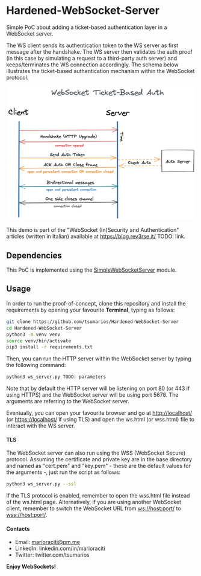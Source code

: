 # Hardened-WebSocket-Server

Simple PoC about adding a ticket-based authentication layer in a WebSocket server.

The WS client sends its authentication token to the WS server as first message after the handshake. The WS server then validates the auth proof (in this case by simulating a request to a third-party auth server) and keeps/terminates the WS connection accordingly. The schema below illustrates the ticket-based authentication mechanism within the WebSocket protocol:

![WS Ticket-Based Auth](/img/ws_ticket-based_auth.png)

This demo is part of the "WebSocket (In)Security and Authentication" articles (written in Italian) available at <https://blog.rev3rse.it/> TODO: link.

## Dependencies

This PoC is implemented using the [SimpleWebSocketServer](https://github.com/dpallot/simple-websocket-server/blob/master/SimpleWebSocketServer/SimpleWebSocketServer.py) module.

## Usage

In order to run the proof-of-concept, clone this repository and install the requirements by opening your favourite **Terminal**, typing as follows:

```sh
git clone https://github.com/tsumarios/Hardened-WebSocket-Server
cd Hardened-WebSocket-Server
python3 -m venv venv
source venv/bin/activate
pip3 install -r requirements.txt
```

Then, you can run the HTTP server within the WebSocket server by typing the following command:

```sh
python3 ws_server.py TODO: parameters
```

Note that by default the HTTP server will be listening on port 80 (or 443 if using HTTPS) and the WebSocket server will be using port 5678. The arguments are referring to the WebSocket server.

Eventually, you can open your favourite browser and go at <http://localhost/> (or <https://localhost/> if using TLS) and open the ws.html (or wss.html) file to interact with the WS server.

#### TLS

The WebSocket server can also run using the WSS (WebSocket Secure) protocol. Assuming the certificate and private key are in the base directory and named as "cert.pem" and "key.pem" - these are the default values for the arguments -, just run the script as follows:

```sh
python3 ws_server.py --ssl
```

If the TLS protocol is enabled, remember to open the wss.html file instead of the ws.html page. Alternatively, if you are using another WebSocket client, remember to switch the WebSocket URL from <ws://host:port/> to <wss://host:port/>.

#### Contacts

- Email: marioraciti@pm.me
- LinkedIn: linkedin.com/in/marioraciti
- Twitter: twitter.com/tsumarios

**Enjoy WebSockets!**
